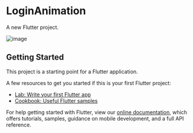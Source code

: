 # LoginAnimation

A new Flutter project.

![image](https://user-images.githubusercontent.com/53926523/87215219-f027b200-c2f9-11ea-9bbf-c7e0a9e4b897.png)



## Getting Started

This project is a starting point for a Flutter application.

A few resources to get you started if this is your first Flutter project:

- [Lab: Write your first Flutter app](https://flutter.dev/docs/get-started/codelab)
- [Cookbook: Useful Flutter samples](https://flutter.dev/docs/cookbook)

For help getting started with Flutter, view our
[online documentation](https://flutter.dev/docs), which offers tutorials,
samples, guidance on mobile development, and a full API reference.
